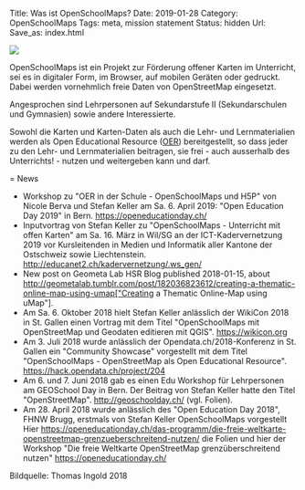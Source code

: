 Title: Was ist OpenSchoolMaps?
Date: 2019-01-28
Category: OpenSchoolMaps
Tags: meta, mission statement
Status: hidden
Url:
Save_as: index.html

![]({filename}/images/schoolkids.jpg)

OpenSchoolMaps ist ein Projekt zur Förderung offener Karten im Unterricht, 
sei es in digitaler Form, im Browser, auf mobilen Geräten oder gedruckt. 
Dabei werden vornehmlich freie Daten von OpenStreetMap eingesetzt.

Angesprochen sind Lehrpersonen auf Sekundarstufe II (Sekundarschulen und Gymnasien) sowie andere Interessierte.

Sowohl die Karten und Karten-Daten als auch die Lehr- und Lernmaterialien werden 
als Open Educational Resource ([OER](https://de.wikipedia.org/wiki/Open_Educational_Resources)) 
bereitgestellt, so dass jeder zu den Lehr- und Lernmaterialien beitragen, 
sie frei - auch ausserhalb des Unterrichts! - nutzen und weitergeben kann und darf.

= News

- Workshop zu "OER in der Schule - OpenSchoolMaps und H5P" von Nicole Berva und Stefan Keller am Sa. 6. April 2019: "Open Education Day 2019" in Bern. https://openeducationday.ch/
- Inputvortrag von Stefan Keller zu "OpenSchoolMaps - Unterricht mit offen Karten" am Sa. 16. März in Wil/SG an der ICT-Kadervernetzung 2019 vor Kursleitenden in Medien und Informatik aller Kantone der Ostschweiz sowie Liechtenstein. http://educanet2.ch/kadervernetzung/.ws_gen/
- New post on Geometa Lab HSR Blog published 2018-01-15, about http://geometalab.tumblr.com/post/182036823612/creating-a-thematic-online-map-using-umap["Creating a Thematic Online-Map using uMap"].
- Am Sa. 6. Oktober 2018 hielt Stefan Keller anlässlich der WikiCon 2018 in St. Gallen einen Vortrag mit dem Titel "OpenSchoolMaps mit OpenStreetMap und Geodaten editieren mit QGIS". https://wikicon.org
- Am 3. Juli 2018 wurde anlässlich der Opendata.ch/2018-Konferenz in St. Gallen ein "Community Showcase" vorgestellt mit dem Titel "OpenSchoolMaps - OpenStreetMap als Open Educational Resource". https://hack.opendata.ch/project/204
- Am 6. und 7. Juni 2018 gab es einen Edu Workshop für Lehrpersonen am GEOSchool Day in Bern. Der Beitrag von Stefan Keller hatte den Titel "OpenStreetMap". http://geoschoolday.ch/ (vgl. Folien).
- Am 28. April 2018 wurde anlässlich des "Open Education Day 2018", FHNW Brugg, erstmals von Stefan Keller OpenSchoolMaps vorgestellt Hier https://openeducationday.ch/das-programm/die-freie-weltkarte-openstreetmap-grenzueberschreitend-nutzen/ die Folien und hier der Workshop "Die freie Weltkarte OpenStreetMap grenzüberschreitend nutzen" https://openeducationday.ch/

Bildquelle: Thomas Ingold 2018